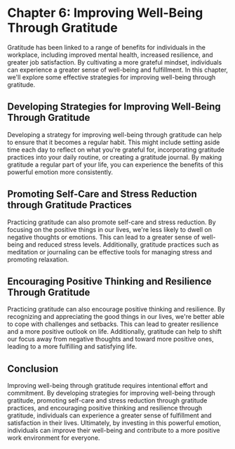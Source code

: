 Chapter 6: Improving Well-Being Through Gratitude
=================================================

Gratitude has been linked to a range of benefits for individuals in the workplace, including improved mental health, increased resilience, and greater job satisfaction. By cultivating a more grateful mindset, individuals can experience a greater sense of well-being and fulfillment. In this chapter, we'll explore some effective strategies for improving well-being through gratitude.

Developing Strategies for Improving Well-Being Through Gratitude
----------------------------------------------------------------

Developing a strategy for improving well-being through gratitude can help to ensure that it becomes a regular habit. This might include setting aside time each day to reflect on what you're grateful for, incorporating gratitude practices into your daily routine, or creating a gratitude journal. By making gratitude a regular part of your life, you can experience the benefits of this powerful emotion more consistently.

Promoting Self-Care and Stress Reduction through Gratitude Practices
--------------------------------------------------------------------

Practicing gratitude can also promote self-care and stress reduction. By focusing on the positive things in our lives, we're less likely to dwell on negative thoughts or emotions. This can lead to a greater sense of well-being and reduced stress levels. Additionally, gratitude practices such as meditation or journaling can be effective tools for managing stress and promoting relaxation.

Encouraging Positive Thinking and Resilience Through Gratitude
--------------------------------------------------------------

Practicing gratitude can also encourage positive thinking and resilience. By recognizing and appreciating the good things in our lives, we're better able to cope with challenges and setbacks. This can lead to greater resilience and a more positive outlook on life. Additionally, gratitude can help to shift our focus away from negative thoughts and toward more positive ones, leading to a more fulfilling and satisfying life.

Conclusion
----------

Improving well-being through gratitude requires intentional effort and commitment. By developing strategies for improving well-being through gratitude, promoting self-care and stress reduction through gratitude practices, and encouraging positive thinking and resilience through gratitude, individuals can experience a greater sense of fulfillment and satisfaction in their lives. Ultimately, by investing in this powerful emotion, individuals can improve their well-being and contribute to a more positive work environment for everyone.
